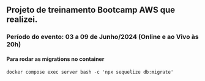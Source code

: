 ## Projeto de treinamento Bootcamp AWS que realizei.

### Período do evento: 03 a 09 de Junho/2024 (Online e ao Vivo às 20h)


#### Para rodar as migrations no container ####
```
docker compose exec server bash -c 'npx sequelize db:migrate'
```
